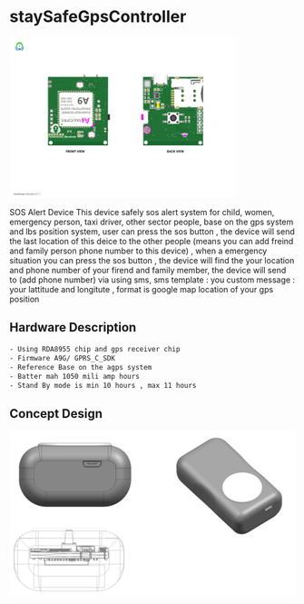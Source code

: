 # staySafeGpsController
 <div style="align:center">
     <img src="https://github.com/Trion/staySafeGpsController/blob/main/Home.png" width="400"/>
    </div>

SOS Alert Device
    This device safely sos alert system for child, women, emergency person, taxi driver, other sector people, base on the gps system and lbs position system, 
user can press the sos button , the device will send the last location of this deice to the other people (means you can add freind and family person phone number to this device) ,
when a emergency situation you can press the sos button , the device will find the your location and phone number of your firend and family member, the device will send to (add phone number) via using sms, 
sms template : 
  you custom message : your lattitude and longitute , format is google map location of your gps position
  
  ## Hardware Description
    - Using RDA8955 chip and gps receiver chip 
    - Firmware A9G/ GPRS_C_SDK
    - Reference Base on the agps system
    - Batter mah 1050 mili amp hours
    - Stand By mode is min 10 hours , max 11 hours 
  ## Concept Design 
 <div style="align:center">
     <img src="https://github.com/Trion/staySafeGpsController/blob/main/sosDevice.jpg" width="600"/>
    </div>

    
